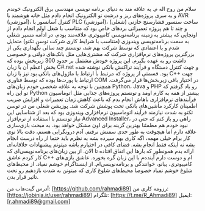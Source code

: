 
سلام من روح اله م. یه علاقه مند به دنیای برنامه نویسی
مهندسی برق الکترونیک خوندم و یه سری پروژه‌های ریز و درشت تو الکترونیک انجام دادم مثل خانه هوشمند با AVR (آموزشی)، کنترل آسانسور با PLC (آموزشی)، ساخت سنسور فشارسنج خازنی (شغلی) و چند تا هم پروژه تعمیراتی بردهای خاص بود که متناسب با شغل اولم انجام دادم
از اونجایی که بیشتر به زمینه برنامه‌نویسی کامپیوتری علاقه‌مند بودم، در ادامه مسیر شغلی به سمت برنامه‌نویسی ویندوزی (متناسب با شرایط کاری شرکت توسن تکنو) متمایل شدم و با اعتمادی که توسط شرکت بهم شد، تونستم چند سالی نگهداری یکی از بزرگترین پروژه‌های نرم‌افزاری شرکت که مشتری‌هایی مثل بانک‌های دولتی و خصوصی داشت رو به عهده بگیرم. این پروژه خودش مشتمل بر حدود 300 زیربخش بوده که بخش اعظم آن با زبان C#.net و جهت کنترل دستگاه و فرآیند تراکنش بانکی نوشته شده بود. قسمتی از پروژه که مرتبط با ارتباط با ماژول‌های بانکی بود نیز با زبان C++ جهت ارتباط با پورت‌ها بوده که توسط فناوری COM در اختیار باقی زیربخش‌ها قرار می‌گرفت.
همچنین با توجه به علاقه شخصی خودم زبان‌های Python، Java و PHP رو یاد گرفتم که تو این راه Python بیشتر از همه به کارم اومد و تونستم پروژه‌های جذابی مثل اتوماسیون فرآیند‌های نرم‌افزاری باهاش انجام بدم که باعث کاهش زمان تعمیرات و افزایش ضریب اطمینان کارکرد ماشین‌های بانکی تحت پوشش شرکت شد.
پوزیشن شغلی من در توسن تکنو به شدت نیازمند فرآیند اتوماسیون نرم‌افزاری ویندوزی بود که بعد از شناسایی این نیاز تونستم با استفاده از نرم‌افزار Advanced Installer، راهی رو باز کنم که حتی در نبود خودم هم مطمئنا بهترین گزینه برای اون مشکل خواهد بود.
به مبحث بازی‌سازی علاقه دارم اما هیچوقت به طور جدی سمتش نرفتم. آدم درونگرایی هستم، دقت بالا توی کار برام خیلی مهمه، اگه کاری بهم سپرده بشه به نظرم باید حتما از راه درست انجام بشه نه اینکه فقط انجام بشه.
فضای کافی در اختیارم باشه میتونم پیشنهادات خلاقانه‌ای ارائه بدم همونطور که بارها این اتفاق افتاده تا الان.
از بین زبان‌های برنامه‌نویسی‌ای که کار کردم عاشق C++ ام و دوست دارم آینده‌‌م با این زبان گره بخوره.
عاشق بازی‌های کامپیوتری، پیانو، خوانندگی و برنامه‌نویسی‌ام. از اینستاگرام خوشم نمیاد. از محیط‌های شلوغ خوشم نمیاد خصوصا محیط‌های شلوغ کاری که میتونن به شدت بازدهیم رو تحت تاثیر قرار بدن.

آدرس گیت‌هاب من: [https://github.com/rahmadi89] 
رزومه کاری من: [https://jobinja.ir/user/rahmadi89]
تلگرام: [https://t.me/R_Ahmadi89]
ایمیل: [r.ahmadi89@gmail.com]

